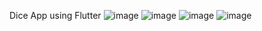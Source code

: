 Dice App using Flutter
![image](https://github.com/sakshigangwani/Dice_Flutter/assets/125336651/655ad82e-deca-40f2-81d4-73992149a842) 
![image](https://github.com/sakshigangwani/Dice_Flutter/assets/125336651/9e65b74b-d6dc-4840-9b2e-e1ca8016004e)
![image](https://github.com/sakshigangwani/Dice_Flutter/assets/125336651/60960ad0-c873-4e6d-9fdf-5b291498128f)
![image](https://github.com/sakshigangwani/Dice_Flutter/assets/125336651/02fa4ecf-79cb-4eae-8eaf-b89e3aa30643)



